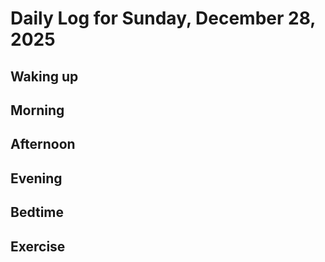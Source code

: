 # Daily Log for Sunday, December 28, 2025

## Waking up

## Morning

## Afternoon

## Evening

## Bedtime

## Exercise
